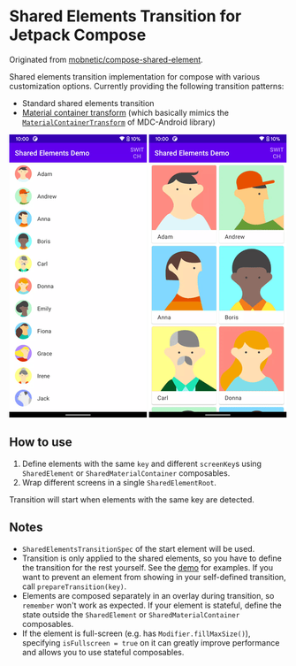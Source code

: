 # Shared Elements Transition for Jetpack Compose

Originated from [mobnetic/compose-shared-element](https://github.com/mobnetic/compose-shared-element).

Shared elements transition implementation for compose with various customization options.
Currently providing the following transition patterns:
* Standard shared elements transition
* [Material container transform](https://material.io/design/motion/the-motion-system.html#container-transform) (which basically mimics the [`MaterialContainerTransform`](https://developer.android.com/reference/com/google/android/material/transition/MaterialContainerTransform) of MDC-Android library)

![Shared Elements](images/list.gif) ![Material Container Transform](images/cards.gif)

## How to use

1. Define elements with the same `key` and different `screenKey`s using `SharedElement` or `SharedMaterialContainer` composables.
2. Wrap different screens in a single `SharedElementRoot`.

Transition will start when elements with the same key are detected.

## Notes

* `SharedElementsTransitionSpec` of the start element will be used.
* Transition is only applied to the shared elements, so you have to define the transition for the rest yourself. See the [demo](demo) for examples. If you want to prevent an element from showing in your self-defined transition, call `prepareTransition(key)`.
* Elements are composed separately in an overlay during transition, so `remember` won't work as expected. If your element is stateful, define the state outside the `SharedElement` or `SharedMaterialContainer` composables.
* If the element is full-screen (e.g. has `Modifier.fillMaxSize()`), specifying `isFullscreen = true` on it can greatly improve performance and allows you to use stateful composables.
